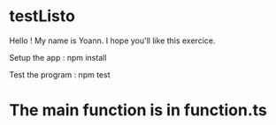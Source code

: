 # testListo

Hello !
My name is Yoann. I hope you'll like this exercice.

Setup the app :
npm install

Test the program :
npm test

# The main function is in function.ts
